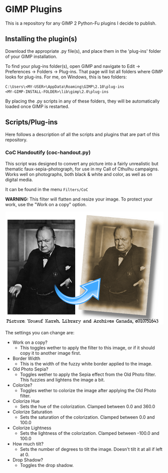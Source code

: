 # GIMP Plugins

This is a repository for any GIMP 2 Python-Fu plugins I decide to publish.

## Installing the plugin(s)
Download the appropriate .py file(s), and place them in the 'plug-ins' folder of your GIMP installation.

To find your plug-ins folder(s), open GIMP and navigate to Edit -> Preferences -> Folders -> Plug-ins. That page will list all folders where GIMP looks for plug-ins.
For me, on Windows, this is two folders:
```
C:\Users\<MY-USER>\AppData\Roaming\GIMP\2.10\plug-ins
<MY-GIMP-INSTALL-FOLDER>\lib\gimp\2.0\plug-ins
```
By placing the .py scripts in any of these folders, they will be automatically loaded once GIMP is restarted.

## Scripts/Plug-ins
Here follows a description of all the scripts and plugins that are part of this repository.

### CoC Handoutify (coc-handout.py)
This script was designed to convert any picture into a fairly unrealistic but thematic faux-sepia-photograph, for use in my Call of Cthulhu campaigns.
Works well on photographs, both black & white and color, as well as on digital media. 

It can be found in the menu `Filters/CoC`

**WARNING:** This filter will flatten and resize your image. To protect your work, use the "Work on a copy" option.

![Handoutified picture of Winston Churchill](https://github.com/GeneralDisorder/gimp-plugins/blob/main/Churchill.png)

The settings you can change are:
* Work on a copy?
  * This toggles wether to apply the filter to this image, or if it should copy it to another image first.
* Border Width
  * This is the width of the fuzzy white border applied to the image.
* Old Photo Sepia?
  * Toggles wether to apply the Sepia effect from the Old Photo filter. This fuzzies and lightens the image a bit.
* Colorize?
  * Toggles wether to colorize the image after applying the Old Photo filter.
* Colorize Hue
  * Sets the hue of the colorization. Clamped between 0.0 and 360.0
* Colorize Saturation
  * Sets the saturation of the colorization. Clamped between 0.0 and 100.0
* Colorize Lightness
  * Sets the lightness of the colorization. Clamped between -100.0 and 100.0
* How much tilt?
  * Sets the number of degrees to tilt the image. Doesn't tilt it at all if left at 0.
* Drop Shadow?
  * Toggles the drop shadow.
